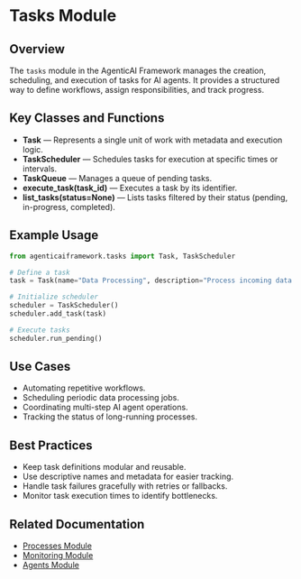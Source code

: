 # Tasks Module

## Overview
The `tasks` module in the AgenticAI Framework manages the creation, scheduling, and execution of tasks for AI agents. It provides a structured way to define workflows, assign responsibilities, and track progress.

## Key Classes and Functions
- **Task** — Represents a single unit of work with metadata and execution logic.
- **TaskScheduler** — Schedules tasks for execution at specific times or intervals.
- **TaskQueue** — Manages a queue of pending tasks.
- **execute_task(task_id)** — Executes a task by its identifier.
- **list_tasks(status=None)** — Lists tasks filtered by their status (pending, in-progress, completed).

## Example Usage
```python
from agenticaiframework.tasks import Task, TaskScheduler

# Define a task
task = Task(name="Data Processing", description="Process incoming data files.")

# Initialize scheduler
scheduler = TaskScheduler()
scheduler.add_task(task)

# Execute tasks
scheduler.run_pending()
```

## Use Cases
- Automating repetitive workflows.
- Scheduling periodic data processing jobs.
- Coordinating multi-step AI agent operations.
- Tracking the status of long-running processes.

## Best Practices
- Keep task definitions modular and reusable.
- Use descriptive names and metadata for easier tracking.
- Handle task failures gracefully with retries or fallbacks.
- Monitor task execution times to identify bottlenecks.

## Related Documentation
- [Processes Module](processes.md)
- [Monitoring Module](monitoring.md)
- [Agents Module](agents.md)
